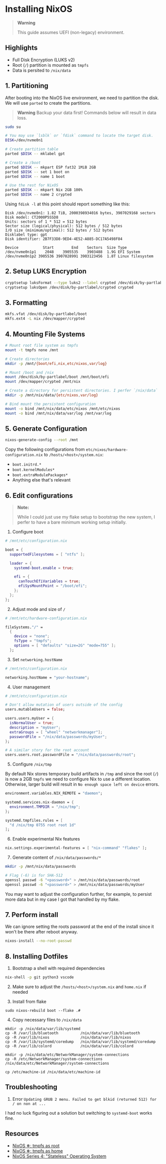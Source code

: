 # Installing NixOS

> **Warning**
>
> This guide assumes UEFI (non-legacy) environment.

## Highlights

- Full Disk Encryption (LUKS v2)
- Root (`/`) partition is mounted as `tmpfs`
- Data is persited to `/nix/data`

## 1. Partitioning

After booting into the NixOS live environment, we need to partition the disk. We will use `parted` to create the partitions.

> **Warning**
> Backup your data first! Commands below will result in data loss.

```sh
sudo su

# You may use `lsblk` or `fdisk` command to locate the target disk.
DISK=/dev/nvme0n1

# Create partition table
parted $DISK -- mklabel gpt

# Create a /boot
parted $DISK -- mkpart ESP fat32 1MiB 2GB
parted $DISK -- set 1 boot on
parted $DISK -- name 1 boot

# Use the rest for NixOS
parted $DISK -- mkpart Nix 2GB 100%
parted $DISK -- name 2 crypted
```

Using `fdisk -l` at this point should report something like this:

```
Disk /dev/nvme0n1: 1.82 TiB, 2000398934016 bytes, 3907029168 sectors
Disk model: CT2000P5SSD8
Units: sectors of 1 * 512 = 512 bytes
Sector size (logical/physical): 512 bytes / 512 bytes
I/O size (minimum/optimal): 512 bytes / 512 bytes
Disklabel type: gpt
Disk identifier: 2B7F33D8-9ED4-4E52-A885-DC17A5498F84

Device           Start        End    Sectors  Size Type
/dev/nvme0n1p1    2048    3905535    3903488  1.9G EFI System
/dev/nvme0n1p2 3905536 3907028991 3903123456  1.8T Linux filesystem
```

## 2. Setup LUKS Encryption

```sh
cryptsetup luksFormat --type luks2 --label crypted /dev/disk/by-partlabel/crypted
cryptsetup luksOpen /dev/disk/by-partlabel/crypted crypted
```

## 3. Formatting

```sh
mkfs.vfat /dev/disk/by-partlabel/boot
mkfs.ext4 -L nix /dev/mapper/crypted
```

## 4. Mounting File Systems

```sh
# Mount root file system as tmpfs
mount -t tmpfs none /mnt

# Create directories
mkdir -p /mnt/{boot/efi,nix,etc/nixos,var/log}

# Mount /boot and /nix
mount /dev/disk/by-partlabel/boot /mnt/boot/efi
mount /dev/mapper/crypted /mnt/nix

# Create a directory for persistent directories. I perfer `/nix/data`
mkdir -p /mnt/nix/data/{etc/nixos,var/log}

# Bind mount the persistent configuration
mount -o bind /mnt/nix/data/etc/nixos /mnt/etc/nixos
mount -o bind /mnt/nix/data/var/log /mnt/var/log
```

## 5. Generate Configuration

```sh
nixos-generate-config --root /mnt
```

Copy the following configurations from `etc/nixos/hardware-configuration.nix` to `/hosts/<host>/system.nix`:

- `boot.initrd.*`
- `boot.kernelModules*`
- `boot.extraModulePackages*`
- Anything else that's relevant

## 6. Edit configurations

> **Note:**
>
> While I could just use my flake setup to bootstrap the new system, I perfer to have a bare minimum working setup initially.

1. Configure boot

```nix
# /mnt/etc/configuration.nix

boot = {
  supportedFilesystems = [ "ntfs" ];

  loader = {
    systemd-boot.enable = true;

    efi = {
      canTouchEfiVariables = true;
      efiSysMountPoint = "/boot/efi";
    };
  };
};
```

2. Adjust mode and size of `/`

```nix
# /mnt/etc/hardware-configuration.nix

fileSystems."/" =
  {
    device = "none";
    fsType = "tmpfs";
    options = [ "defaults" "size=2G" "mode=755" ];
  };
```

3. Set `networking.hostName`

```nix
# /mnt/etc/configuration.nix

networking.hostName = "your-hostname";
```

4. User management

```nix
# /mnt/etc/configuration.nix

# Don't allow mutation of users outside of the config
users.mutableUsers = false;

users.users.myUser = {
  isNormalUser = true;
  description = "myUser";
  extraGroups = [ "wheel" "networkmanager"];
  passwordFile = "/nix/data/passwords/myUser";
};

# A similar story for the root account
users.users.root.passwordFile = "/nix/data/passwords/root";
```

5. Configure `/nix/tmp`

By default Nix stores temporary build artifacts in `/tmp` and since the root (`/`) is now a 2GB `tmpfs` we need to configure Nix to use a different location. Otherwise, larger build will result in `No enough space left on device` errors.

```nix
environment.variables.NIX_REMOTE = "daemon";

systemd.services.nix-daemon = {
  environment.TMPDIR = "/nix/tmp";
};

systemd.tmpfiles.rules = [
  "d /nix/tmp 0755 root root 1d"
];
```

6. Enable experimental Nix features

```nix
nix.settings.experimental-features = [ "nix-command" "flakes" ];
```

7. Generate content of `/nix/data/passwords/*`

```sh
mkdir -p /mnt/nix/data/passwords

# Flag (-6) is for SHA-512
openssl passwd -6 "<password>" > /mnt/nix/data/passwords/root
openssl passwd -6 "<password>" > /mnt/nix/data/passwords/myUser
```

You may want to adjust the configuration further, for example, to persist more data but in my case I got that handled by my flake.

## 7. Perform install

We can ignore setting the roots password at the end of the install since it won't be
there after reboot anyway.

```sh
nixos-install --no-root-passwd
```

## 8. Installing Dotfiles

1. Bootstrap a shell with required dependencies

```sh
nix-shell -p git python3 vscode
```

2. Make sure to adjust the `/hosts/<host>/system.nix` and `home.nix` if needed

3. Install from flake

```
sudo nixos-rebuild boot --flake .#
```

4. Copy necessary files to `/nix/data`

```
mkdir -p /nix/data/var/lib/systemd
cp -R /var/lib/bluetooth          /nix/data/var/lib/bluetooth
cp -R /var/lib/nixos              /nix/data/var/lib/nixos
cp -R /var/lib/systemd/coredump   /nix/data/var/lib/systemd/coredump
cp -R /var/lib/colord             /nix/data/var/lib/colord

mkdir -p /nix/data/etc/NetworkManager/system-connections
cp -R /etc/NetworkManager/system-connections /nix/data/etc/NetworkManager/system-connections

cp /etc/machine-id /nix/data/etc/machine-id
```

## Troubleshooting

1. Error `Updating GRUB 2 menu. Failed to get blkid (returned 512) for / on non at ...`

I had no luck figuring out a solution but switching to `systemd-boot` works fine.

## Resources

- [NixOS ❄: tmpfs as root](https://elis.nu/blog/2020/05/nixos-tmpfs-as-root/)
- [NixOS ❄: tmpfs as home](https://elis.nu/blog/2020/06/nixos-tmpfs-as-home/)
- [NixOS Series 4: "Stateless" Operating System](https://lantian.pub/en/article/modify-computer/nixos-impermanence.lantian/)
